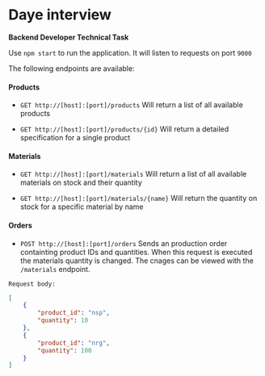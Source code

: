 # Daye interview
**Backend Developer Technical Task**

Use `npm start` to run the application. It will listen to requests on port `9000`

The following endpoints are available:

#### Products
- `GET http://[host]:[port]/products` Will return a list of all available products

- `GET http://[host]:[port]/products/{id}` Will return a detailed specification for a single product

#### Materials
- `GET http://[host]:[port]/materials` Will return a list of all available materials on stock and their quantity

- `GET http://[host]:[port]/materials/{name}` Will return the quantity on stock for a specific material by name

#### Orders
- `POST http://[host]:[port]/orders` Sends an production order containting product IDs and quantities. When this request is executed the materials quantity is changed. The cnages can be viewed with the `/materials` endpoint.

`Request body:`

```JSON
[
	{
		"product_id": "nsp",
		"quantity": 10
	},
	{
		"product_id": "nrg",
		"quantity": 100
	}
]
```